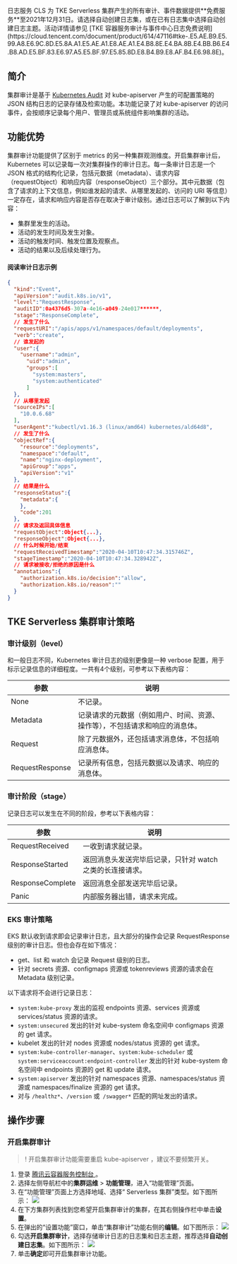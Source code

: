 
<dx-alert infotype="explain" title=" ">
日志服务 CLS 为 TKE Serverless 集群产生的所有审计、事件数据提供**免费服务**至2021年12月31日。请选择自动创建日志集，或在已有日志集中选择自动创建日志主题。活动详情请参见 [TKE 容器服务审计与事件中心日志免费说明](https://cloud.tencent.com/document/product/614/47116#tke-.E5.AE.B9.E5.99.A8.E6.9C.8D.E5.8A.A1.E5.AE.A1.E8.AE.A1.E4.B8.8E.E4.BA.8B.E4.BB.B6.E4.B8.AD.E5.BF.83.E6.97.A5.E5.BF.97.E5.85.8D.E8.B4.B9.E8.AF.B4.E6.98.8E)。
</dx-alert>


## 简介 
集群审计是基于 [Kubernetes Audit](https://kubernetes.io/docs/tasks/debug-application-cluster/audit) 对 kube-apiserver 产生的可配置策略的 JSON 结构日志的记录存储及检索功能。本功能记录了对 kube-apiserver 的访问事件，会按顺序记录每个用户、管理员或系统组件影响集群的活动。


## 功能优势
集群审计功能提供了区别于 metrics 的另一种集群观测维度。开启集群审计后，Kubernetes 可以记录每一次对集群操作的审计日志。每一条审计日志是一个 JSON 格式的结构化记录，包括元数据（metadata）、请求内容（requestObject）和响应内容（responseObject）三个部分。其中元数据（包含了请求的上下文信息，例如谁发起的请求、从哪里发起的、访问的 URI 等信息）一定存在，请求和响应内容是否存在取决于审计级别。通过日志可以了解到以下内容：
- 集群里发生的活动。
- 活动的发生时间及发生对象。
- 活动的触发时间、触发位置及观察点。
- 活动的结果以及后续处理行为。



#### 阅读审计日志示例
```json
{
  "kind":"Event",
  "apiVersion":"audit.k8s.io/v1",
  "level":"RequestResponse",
  "auditID":0a4376d5-307a-4e16-a049-24e017******,
  "stage":"ResponseComplete",
  // 发生了什么
  "requestURI":"/apis/apps/v1/namespaces/default/deployments",
  "verb":"create",
  // 谁发起的
  "user":{
    "username":"admin",
      "uid":"admin",
      "groups":[
        "system:masters",
        "system:authenticated"
      ]
  },
  // 从哪里发起
  "sourceIPs":[
    "10.0.6.68"
  ],
  "userAgent":"kubectl/v1.16.3 (linux/amd64) kubernetes/ald64d8",
  // 发生了什么
  "objectRef":{
    "resource":"deployments",
    "namespace":"default",
    "name":"nginx-deployment",
    "apiGroup":"apps",
    "apiVersion":"v1"
  },
  // 结果是什么
  "responseStatus":{
    "metadata":{
    },
    "code":201
  },
  // 请求及返回具体信息
  "requestObject":Object{...},
  "responseObject":Object{...},
  // 什么时候开始/结束
  "requestReceivedTimestamp":"2020-04-10T10:47:34.315746Z",
  "stageTimestamp":"2020-04-10T10:47:34.328942Z",
  // 请求被接收/拒绝的原因是什么
  "annotations":{
    "authorization.k8s.io/decision":"allow",
    "authorization.k8s.io/reason":""
  }
}
```




## TKE Serverless 集群审计策略

### 审计级别（level）

和一般日志不同，Kubernetes 审计日志的级别更像是一种 verbose 配置，用于标示记录信息的详细程度。一共有4个级别，可参考以下表格内容：

| 参数| 说明 | 
|---------|---------|
| None | 不记录。  | 
| Metadata | 记录请求的元数据（例如用户、时间、资源、操作等），不包括请求和响应的消息体。  |
| Request | 除了元数据外，还包括请求消息体，不包括响应消息体。  |
| RequestResponse | 记录所有信息，包括元数据以及请求、响应的消息体。  |

### 审计阶段（stage）

记录日志可以发生在不同的阶段，参考以下表格内容：

| 参数| 说明 | 
|---------|---------|
| RequestReceived | 一收到请求就记录。  | 
| ResponseStarted | 返回消息头发送完毕后记录，只针对 watch 之类的长连接请求。  | 
| ResponseComplete | 返回消息全部发送完毕后记录。  | 
| Panic | 内部服务器出错，请求未完成。  | 



### EKS 审计策略

EKS 默认收到请求即会记录审计日志，且大部分的操作会记录 RequestResponse 级别的审计日志。但也会存在如下情况：
- get、list 和 watch 会记录 Request 级别的日志。
- 针对 secrets 资源、configmaps 资源或 tokenreviews 资源的请求会在 Metadata 级别记录。

以下请求将不会进行记录日志：
- `system:kube-proxy` 发出的监视 endpoints 资源、services 资源或 services/status 资源的请求。
- `system:unsecured` 发出的针对 kube-system 命名空间中 configmaps 资源的 get 请求。
- kubelet 发出的针对 nodes 资源或 nodes/status 资源的 get 请求。
- `system:kube-controller-manager`、`system:kube-scheduler` 或 `system:serviceaccount:endpoint-controller` 发出的针对 kube-system 命名空间中 endpoints 资源的 get 和 update 请求。
- `system:apiserver` 发出的针对 namespaces 资源、namespaces/status 资源或 namespaces/finalize 资源的 get 请求。
- 对与 `/healthz*`、`/version` 或` /swagger*` 匹配的网址发出的请求。


## 操作步骤 

### 开启集群审计

>! 开启集群审计功能需要重启 kube-apiserver ，建议不要频繁开关。

1. 登录 [腾讯云容器服务控制台 ](https://console.cloud.tencent.com/tke2)。
2. 选择左侧导航栏中的**集群运维** > **功能管理**，进入“功能管理”页面。
3. 在“功能管理”页面上方选择地域、选择“ Serverless 集群”类型。如下图所示：
![](https://main.qcloudimg.com/raw/7eb5a0cf87aed669bd8facd5c12268ab.png)
4. 在下方集群列表找到您希望开启集群审计的集群，在其右侧操作栏中单击**设置**。
5. 在弹出的“设置功能”窗口，单击“集群审计”功能右侧的**编辑**。如下图所示：
![](https://main.qcloudimg.com/raw/3fe831d3dfce50a0034a754f487faa89.png)
5. 勾选**开启集群审计**，选择存储审计日志的日志集和日志主题，推荐选择**自动创建日志集**。如下图所示：
![](https://main.qcloudimg.com/raw/df43fa7f0a495eb904fc2a9bbc65ad7c.png)
6. 单击**确定**即可开启集群审计功能。



